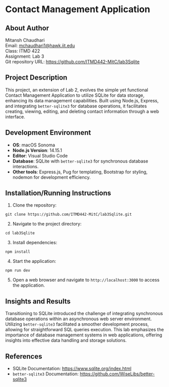 
# Contact Management Application

## About Author
Mitansh Chaudhari  
Email: mchaudhari1@hawk.iit.edu  
Class: ITMD 422  
Assignment: Lab 3  
Git repository URL: https://github.com/ITMD442-MitC/lab3Sqlite

## Project Description
This project, an extension of Lab 2, evolves the simple yet functional Contact Management Application to utilize SQLite for data storage, enhancing its data management capabilities. Built using Node.js, Express, and integrating `better-sqlite3` for database operations, it facilitates creating, viewing, editing, and deleting contact information through a web interface.

## Development Environment
- **OS**: macOS Sonoma
- **Node.js Version**: 14.15.1
- **Editor**: Visual Studio Code
- **Database**: SQLite with `better-sqlite3` for synchronous database interactions.
- **Other tools**: Express.js, Pug for templating, Bootstrap for styling, nodemon for development efficiency.

## Installation/Running Instructions
1. Clone the repository:
```
git clone https://github.com/ITMD442-MitC/lab3Sqlite.git
```
2. Navigate to the project directory:
```
cd lab3Sqlite
```
3. Install dependencies:
```
npm install
```
4. Start the application:
```
npm run dev
```
5. Open a web browser and navigate to `http://localhost:3000` to access the application.

## Insights and Results
Transitioning to SQLite introduced the challenge of integrating synchronous database operations within an asynchronous web server environment. Utilizing `better-sqlite3` facilitated a smoother development process, allowing for straightforward SQL queries execution. This lab emphasizes the importance of database management systems in web applications, offering insights into effective data handling and storage solutions.

## References
- SQLite Documentation: https://www.sqlite.org/index.html
- `better-sqlite3` Documentation: https://github.com/WiseLibs/better-sqlite3
